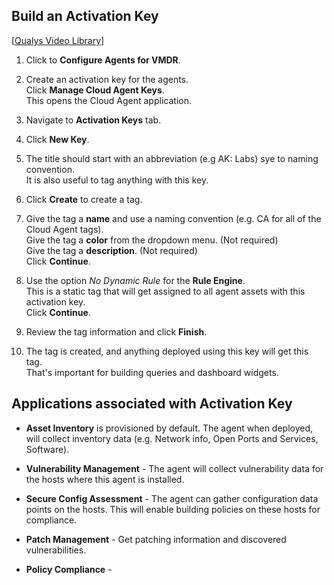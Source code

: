 ## Build an Activation Key

[[Qualys Video Library](https://www.iorad.com/player/1784494/Onboarding---Build-an-Activation-Key)]

1. Click to **Configure Agents for VMDR**.

2. Create an activation key for the agents.<br>
   Click **Manage Cloud Agent Keys**.<br>
   This opens the Cloud Agent application.

3. Navigate to **Activation Keys** tab.

4. Click **New Key**.

5. The title should start with an abbreviation (e.g AK: Labs) sye to naming convention.<br>
   It is also useful to tag anything with this key.

6. Click **Create** to create a tag.

7. Give the tag a **name** and use a naming convention (e.g. CA for all of the Cloud Agent tags).<br>
   Give the tag a **color** from the dropdown menu. (Not required)<br>
   Give the tag a **description**. (Not required)<br>
   Click **Continue**.

8. Use the option _No Dynamic Rule_ for the **Rule Engine**.<br>
   This is a static tag that will get assigned to all agent assets with this activation key.<br>
   Click **Continue**.

9. Review the tag information and click **Finish**.

10. The tag is created, and anything deployed using this key will get this tag.<br>
    That's important for building queries and dashboard widgets.

## Applications associated with Activation Key

- **Asset Inventory** is provisioned by default.
  The agent when deployed, will collect inventory data (e.g. Network info, Open Ports and Services, Software).

- **Vulnerability Management** - The agent will collect vulnerability data for the hosts where this agent is installed.

- **Secure Config Assessment** - The agent can gather configuration data points on the hosts.
  This will enable building policies on these hosts for compliance.

- **Patch Management** - Get patching information and discovered vulnerabilities.

- **Policy Compliance** -
